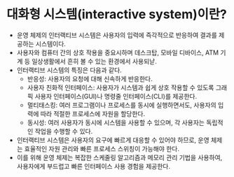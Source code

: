 # 대화형 시스템(interactive system)이란?
* 운영 체제의 인터랙티브 시스템은 사용자의 입력에 즉각적으로 반응하여 결과를 제공하는 시스템이다.
* 사용자와 컴퓨터 간의 상호 작용을 중요시하며 데스크탑, 모바일 디바이스, ATM 기계 등 일상생활에서 흔히 볼 수 있는 환경에서 사용되낟.
* 인터랙티브 시스템의 특징은 다음과 같다.
    * 반응성: 사용자의 요청에 대해 신속하게 반응한다.
    * 사용자 친화적 인터페이스: 사용자가 시스템과 쉽게 상호 작용할 수 있도록 그래픽 사용자 인터페이스(GUI)나 명령줄 인터페이스(CLI)를 제공한다.
    * 멀티태스킹: 여러 프로그램이나 프로세스를 동시에 실행하면서도, 사용자의 입력에 따라 적절한 프로세스에 자원을 할당한다.
    * 동시성: 여러 사용자가 동시에 시스템을 사용할 수 있으며, 각 사용자는 독립적인 작업을 수행할 수 있다.
* 인터랙티브 시스템은 사용자의 요구에 빠르게 대응할 수 있어야 하므로, 운영 체제는 효율적인 자원 관리와 빠른 프로세스 스위칭이 가능해야 한다.
* 이를 위해 운영 체제는 복잡한 스케줄링 알고리즘과 메모리 관리 기법을 사용하여, 사용자에게 부드럽고 빠른 인터페이스 사용 경험을 제공한다.

